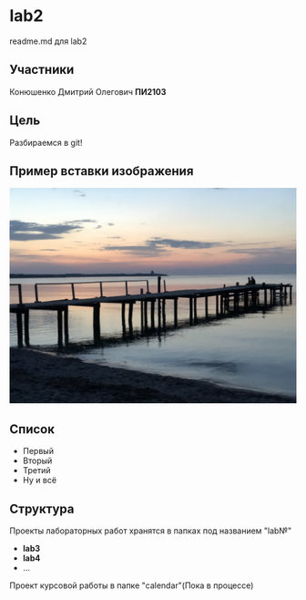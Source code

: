 # lab2

readme.md для lab2

## Участники

Конюшенко Дмитрий Олегович **ПИ2103**

## Цель

Разбираемся в git!

## Пример вставки изображения

![Тут красиво](./img/IMG_0528.jpeg)


## Список

- Первый
- Вторый
- Третий
- Ну и всё

## Структура

Проекты лабораторных работ хранятся в папках под названием "lab№"
- **lab3**
- **lab4**
- ...

Проект курсовой работы в папке "calendar"(Пока в процессе)

